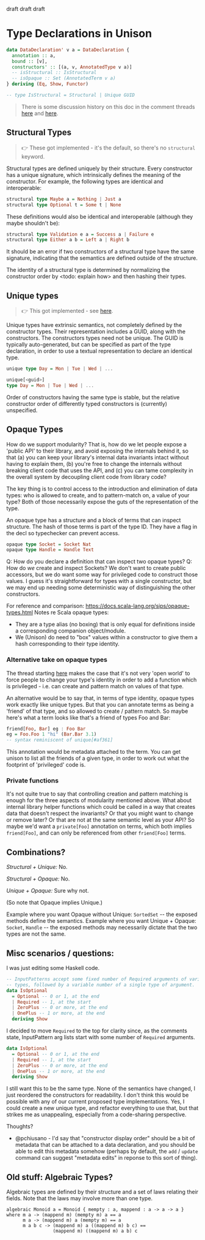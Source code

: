 draft draft draft

# Type Declarations in Unison

```haskell
data DataDeclaration' v a = DataDeclaration {
  annotation :: a,
  bound :: [v],
  constructors' :: [(a, v, AnnotatedType v a)]
  -- isStructural :: IsStructural
  -- isOpaque :: Set (AnnotatedTerm v a)
} deriving (Eq, Show, Functor)

-- type IsStructural = Structural | Unique GUID
```

> There is some discussion history on this doc in the comment threads [here](https://github.com/unisonweb/unison/commit/bc65f460a7b6a6c0dec7f3028680d55f0372123e#comments) and [here](https://github.com/unisonweb/unison/commit/6be8cba7e7fde29cf87af7fb28f2b30185c40c89#commitcomment-33025457).

## Structural Types

> 👉 These got implemented - it's the default, so there's no `structural` keyword.  

Structural types are defined uniquely by their structure. Every constructor has a unique signature, which intrinsically defines the meaning of the constructor. For example, the following types are identical and interoperable:

```haskell
structural type Maybe a = Nothing | Just a
structural type Optional t = Some t | None
```

These definitions would also be identical and interoperable (although they maybe shouldn't be):

```haskell
structural type Validation e a = Success a | Failure e
structural type Either a b = Left a | Right b
```

It should be an error if two constructors of a structural type have the same signature, indicating that the semantics are defined outside of the structure.

The identity of a structural type is determined by normalizing the constructor order by <todo: explain how> and then hashing their types.

## Unique types

> 👉 This got implemented - see [here](http://unisonweb.org/docsite/languagereference.html#unique-types).

Unique types have extrinsic semantics, not completely defined by the constructor types.  Their representation includes a GUID, along with the constructors.  The constructors types need not be unique.  The GUID is typically auto-generated, but can be specified as part of the type declaration, in order to use a textual representation to declare an identical type.

```haskell
unique type Day = Mon | Tue | Wed | ...

unique[<guid>]
type Day = Mon | Tue | Wed | ...
```

Order of constructors having the same type is stable, but the relative constructor order of differently typed constructors is (currently) unspecified.

## Opaque Types

How do we support modularity?  That is, how do we let people expose a 'public API' to their library, and avoid exposing the internals behind it, so that (a) you can keep your library's internal data invariants intact without having to explain them, (b) you're free to change the internals without breaking client code that uses the API, and (c) you can tame complexity in the overall system by decoupling client code from library code?  

The key thing is to control access to the introduction and elimination of data types: who is allowed to create, and to pattern-match on, a value of your type?  Both of those necessarily expose the guts of the representation of the type.  

An opaque type has a structure and a block of terms that can inspect structure. The hash of those terms is part of the type ID.  They have a flag in the decl so typechecker can prevent access.

``` haskell
opaque type Socket = Socket Nat
opaque type Handle = Handle Text
```

Q: How do you declare a definition that can inspect two opaque types?
Q: How do *we* create and inspect Sockets?  We don't want to create public accessors, but we do want some way for privileged code to construct those values.  I guess it's straightforward for types with a single constructor, but we may end up needing some deterministic way of distinguishing the other constructors.

For reference and comparison: https://docs.scala-lang.org/sips/opaque-types.html
Notes re Scala opaque types:
* They are a type alias (no boxing) that is only equal for definitions inside a corresponding companion object/module.
* We (Unison) do need to "box" values within a constructor to give them a hash corresponding to their type identity.

### Alternative take on opaque types

The thread starting [here](https://unisonlanguage.slack.com/archives/CLKV43YE4/p1565135564409000) makes the case that it's not very 'open world' to force people to change your type's identity in order to add a function which is privileged - i.e. can create and pattern match on values of that type.  

An alternative would be to say that, in terms of type identity, opaque types work exactly like unique types.  But that you can annotate terms as being a 'friend' of that type, and so allowed to create / pattern match.  So maybe here's what a term looks like that's a friend of types Foo and Bar:

``` haskell
friend[Foo, Bar] eg : Foo Bar
eg = Foo.Foo 1 "hi" (Bar.Bar 3.1)
-- syntax reminiscent of unique[#af361]
```

This annotation would be metadata attached to the term.  You can get unison to list all the friends of a given type, in order to work out what the footprint of 'privileged' code is.

### Private functions

It's not quite true to say that controlling creation and pattern matching is enough for the three aspects of modularity mentioned above.  What about internal library helper functions which could be called in a way that creates data that doesn't respect the invariants?  Or that you might want to change or remove later?  Or that are not at the same semantic level as your API?  So maybe we'd want a `private[Foo]` annotation on terms, which both implies `friend[Foo]`, and can only be referenced from other `friend[Foo]` terms.  

## Combinations?

_Structural + Unique:_ No.

_Structural + Opaque:_ No.

_Unique + Opaque:_ Sure why not.  

(So note that Opaque implies Unique.)

Example where you want Opaque without Unique: `SortedSet` -- the exposed methods define the semantics.  Example where you want Unique + Opaque: `Socket`, `Handle` -- the exposed methods may necessarily dictate that the two types are not the same.

## Misc scenarios / questions:

I was just editing some Haskell code.

```haskell
-- InputPatterns accept some fixed number of Required arguments of various
-- types, followed by a variable number of a single type of argument.
data IsOptional
  = Optional -- 0 or 1, at the end
  | Required -- 1, at the start
  | ZeroPlus -- 0 or more, at the end
  | OnePlus -- 1 or more, at the end
  deriving Show
```

I decided to move `Required` to the top for clarity since, as the comments state, InputPattern arg lists start with some number of `Required` arguments.

```haskell
data IsOptional
  = Optional -- 0 or 1, at the end
  | Required -- 1, at the start
  | ZeroPlus -- 0 or more, at the end
  | OnePlus -- 1 or more, at the end
  deriving Show
```
I still want this to be the same type.  None of the semantics have changed, I just reordered the constructors for readability.  I don't think this would be possible with any of our current proposed type implementations.  Yes, I could create a new unique type, and refactor everything to use that, but that strikes me as unappealing, especially from a code-sharing perspective.  

Thoughts?

* @pchiusano - I'd say that "constructor display order" should be a bit of metadata that can be attached to a data declaration, and you should be able to edit this metadata somehow (perhaps by default, the `add` / `update` command can suggest "metadata edits" in reponse to this sort of thing).

## Old stuff: Algebraic Types?

Algebraic types are defined by their structure and a set of laws relating their fields.  Note that the laws may involve more than one type.

```
algebraic Monoid a = Monoid { mempty : a, mappend : a -> a -> a }
where m a -> (mappend m) (mempty m) a == a
      m a -> (mappend m) a (mempty m) == a
      m a b c -> (mappend m) a ((mappend m) b c) ==
                 (mappend m) ((mappend m) a b) c
```
